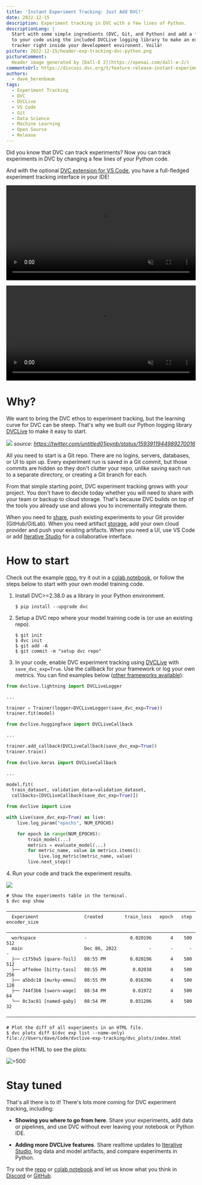 ```yaml
---
title: 'Instant Experiment Tracking: Just Add DVC!'
date: 2022-12-15
description: Experiment tracking in DVC with a few lines of Python.
descriptionLong: |
  Start with some simple ingredients (DVC, Git, and Python) and add a few lines
  to your code using the included DVCLive logging library to make an experiment
  tracker right inside your development environent. Voilà!
picture: 2022-12-15/header-exp-tracking-dvc-python.png
pictureComment:
  Header image generated by [Dall-E 2](https://openai.com/dall-e-2/)
commentsUrl: https://discuss.dvc.org/t/feature-release-instant-experiment-tracking-just-add-dvc/1415
authors:
  - dave_berenbaum
tags:
  - Experiment Tracking
  - DVC
  - DVCLive
  - VS Code
  - Git
  - Data Science
  - Machine Learning
  - Open Source
  - Release
---
```


Did you know that DVC can track experiments? Now you can track experiments in
DVC by changing a few lines of your Python code.

And with the optional [DVC extension for VS Code], you have a full-fledged
experiment tracking interface in your IDE!

<toggle>

<tab title="DVC extension for VS Code">

<video controlslist="nodownload" preload="metadata" muted controls style="width:100%;"><source
src="../uploads/images/2022-12-15/dvclive_exp_tracking.mp4" type="video/mp4"/>
Your browser does not support the video tag. </video>

</tab>

<tab title="Notebook">

<video controlslist="nodownload" preload="metadata" muted controls style="width:100%;"><source
src="../uploads/images/2022-12-15/dvclive_exp_tracking_cli.mp4" type="video/mp4"/>
Your browser does not support the video tag. </video>

</tab>

</toggle>

# Why?

We want to bring the DVC ethos to experiment tracking, but the learning curve
for DVC can be steep. That's why we built our Python logging library [DVCLive]
to make it easy to start.

![](../uploads/images/2022-12-15/another_exp_tracker.png) _source:
https://twitter.com/untitled01ipynb/status/1593911944989270016_

All you need to start is a Git repo. There are no logins, servers, databases, or
UI to spin up. Every experiment run is saved in a Git commit, but those commits
are hidden so they don't clutter your repo, unlike saving each run to a separate
directory, or creating a Git branch for each.

From that simple starting point, DVC experiment tracking grows with your
project. You don't have to decide today whether you will need to share with your
team or backup to cloud storage. That's because DVC builds on top of the tools
you already use and allows you to incrementally integrate them.

When you need to
[share](https://dvc.org/doc/user-guide/experiment-management/sharing-experiments),
push existing experiments to your Git provider (GitHub/GitLab). When you need
artifact
[storage](https://dvc.org/doc/start/data-management/data-versioning#storing-and-sharing),
add your own cloud provider and push your existing artifacts. When you need a
UI, use VS Code or add [Iterative Studio] for a collaborative interface.

# How to start

Check out the example [repo], try it out in a [colab notebook], or follow the
steps below to start with your own model training code.

1. Install DVC>=2.38.0 as a library in your Python environment.

   ```cli
   $ pip install --upgrade dvc
   ```

2. Setup a DVC repo where your model training code is (or use an existing repo).

   ```cli
   $ git init
   $ dvc init
   $ git add -A
   $ git commit -m "setup dvc repo"
   ```

3. In your code, enable DVC experiment tracking using [DVCLive] with
   `save_dvc_exp=True`. Use the callback for your framework or log your own
   metrics. You can find examples below
   ([other frameworks available](https://dvc.org/doc/dvclive/api-reference/ml-frameworks)):

<toggle>

<tab title="Pytorch Lightning">

```python
from dvclive.lightning import DVCLiveLogger

...

trainer = Trainer(logger=DVCLiveLogger(save_dvc_exp=True))
trainer.fit(model)
```

</tab>

<tab title="Hugging Face">

```python
from dvclive.huggingface import DVCLiveCallback

...

trainer.add_callback(DVCLiveCallback(save_dvc_exp=True))
trainer.train()
```

</tab>

<tab title="Keras">

```python
from dvclive.keras import DVCLiveCallback

...

model.fit(
  train_dataset, validation_data=validation_dataset,
  callbacks=[DVCLiveCallback(save_dvc_exp=True)])
```

</tab>

<tab title="General Python API">

```python
from dvclive import Live

with Live(save_dvc_exp=True) as live:
    live.log_param("epochs", NUM_EPOCHS)

    for epoch in range(NUM_EPOCHS):
        train_model(...)
        metrics = evaluate_model(...)
        for metric_name, value in metrics.items():
            live.log_metric(metric_name, value)
        live.next_step()
```

</tab>

</toggle>

4\. Run your code and track the experiment results.

<toggle>

<tab title="DVC extension for VS Code">

![](../uploads/images/2022-12-15/dvclive_exp_tracking.png)

</tab>

<tab title="Command line">

```cli
# Show the experiments table in the terminal.
$ dvc exp show
 ────────────────────────────────────────────────────────────────────────────────────
  Experiment                 Created        train_loss   epoch   step   encoder_size
 ────────────────────────────────────────────────────────────────────────────────────
  workspace                  -                0.020196       4    500   512
  main                       Dec 06, 2022            -       -      -   -
  ├── c1759a5 [quare-foil]   08:55 PM         0.020196       4    500   512
  ├── affedee [bitty-tass]   08:55 PM          0.02038       4    500   256
  ├── a5bdc18 [murky-emeu]   08:55 PM         0.016396       4    500   128
  ├── 744f3b6 [sworn-wage]   08:54 PM          0.01972       4    500   64
  └── 0c3ac81 [named-gaby]   08:54 PM         0.031206       4    500   32
 ────────────────────────────────────────────────────────────────────────────────────

# Plot the diff of all experiments in an HTML file.
$ dvc plots diff $(dvc exp list --name-only)
file:///Users/dave/Code/dvclive-exp-tracking/dvc_plots/index.html
```

Open the HTML to see the plots:

![](../uploads/images/2022-12-15/dvclive_exp_tracking_plots_diff.svg '=500')

</tab>

</toggle>

# Stay tuned

That's all there is to it! There's lots more coming for DVC experiment tracking,
including:

- **Showing you where to go from here**. Share your experiments, add data or
  pipelines, and use DVC without ever leaving your notebook or Python IDE.

- **Adding more DVCLive features**. Share realtime updates to [Iterative
  Studio], log data and model artifacts, and compare experiments in Python.

Try out the [repo] or [colab notebook] and let us know what you think in
[Discord](https://discordapp.com/invite/dvwXA2N) or
[GitHub](https://github.com/iterative/dvc/issues).

[iterative studio]: https://studio.datachain.ai
[dvc extension for vs code]:
  https://marketplace.visualstudio.com/items?itemName=Iterative.dvc
[dvclive]: https://dvc.org/doc/dvclive
[repo]: https://github.com/iterative/dvclive-exp-tracking
[colab notebook]:
  https://colab.research.google.com/drive/1VKEBdSgFdEjg-k6FqNXX-0o83QWcpmN_?usp=sharing
